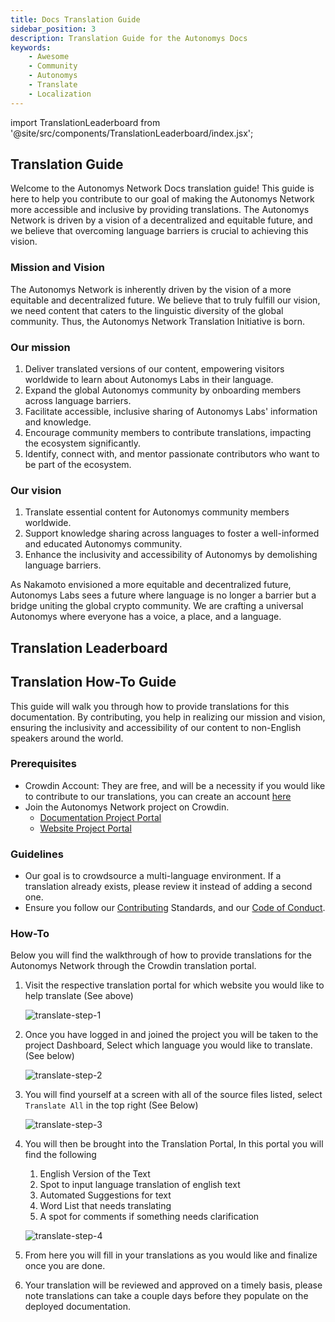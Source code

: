 ```yaml
---
title: Docs Translation Guide
sidebar_position: 3
description: Translation Guide for the Autonomys Docs
keywords:
    - Awesome
    - Community
    - Autonomys
    - Translate
    - Localization
---
```

import TranslationLeaderboard from '@site/src/components/TranslationLeaderboard/index.jsx';

## Translation Guide

Welcome to the Autonomys Network Docs translation guide! This guide is here to help you contribute to our goal of making the Autonomys Network more accessible and inclusive by providing translations. The Autonomys Network is driven by a vision of a decentralized and equitable future, and we believe that overcoming language barriers is crucial to achieving this vision.

### Mission and Vision

The Autonomys Network is inherently driven by the vision of a more equitable and decentralized future. We believe that to truly fulfill our vision, we need content that caters to the linguistic diversity of the global community. Thus, the Autonomys Network Translation Initiative is born.

### Our mission
1. Deliver translated versions of our content, empowering visitors worldwide to learn about Autonomys Labs in their language.
2. Expand the global Autonomys community by onboarding members across language barriers.
3. Facilitate accessible, inclusive sharing of Autonomys Labs' information and knowledge.
4. Encourage community members to contribute translations, impacting the ecosystem significantly.
5. Identify, connect with, and mentor passionate contributors who want to be part of the ecosystem.

### Our vision
1. Translate essential content for Autonomys community members worldwide.
2. Support knowledge sharing across languages to foster a well-informed and educated Autonomys community.
3. Enhance the inclusivity and accessibility of Autonomys by demolishing language barriers.

As Nakamoto envisioned a more equitable and decentralized future, Autonomys Labs sees a future where language is no longer a barrier but a bridge uniting the global crypto community. We are crafting a universal Autonomys where everyone has a voice, a place, and a language.

## Translation Leaderboard

<TranslationLeaderboard />

## Translation How-To Guide

This guide will walk you through how to provide translations for this documentation. By contributing, you help in realizing our mission and vision, ensuring the inclusivity and accessibility of our content to non-English speakers around the world.

### Prerequisites

- Crowdin Account: They are free, and will be a necessity if you would like to contribute to our translations, you can create an account [here](https://accounts.crowdin.com/register)
- Join the Autonomys Network project on Crowdin.
    - [Documentation Project Portal](https://crowdin.com/project/subspace-docs)
    - [Website Project Portal](https://crowdin.com/project/subspace-website)

### Guidelines

- Our goal is to crowdsource a multi-language environment. If a translation already exists, please review it instead of adding a second one.
- Ensure you follow our [Contributing](contribute) Standards, and our [Code of Conduct](CODE_OF_CONDUCT).

### How-To

Below you will find the walkthrough of how to provide translations for the Autonomys Network through the Crowdin translation portal. 

1. Visit the respective translation portal for which website you would like to help translate (See above)

    ![translate-step-1](/img/doc-imgs/crowdin/login-page.png)

2. Once you have logged in and joined the project you will be taken to the project Dashboard, Select which language you would like to translate. (See below)

    ![translate-step-2](/img/doc-imgs/crowdin/dashboard-page.png)

3. You will find yourself at a screen with all of the source files listed, select `Translate All` in the top right (See Below)

    ![translate-step-3](/img/doc-imgs/crowdin/translate-all.png)

4. You will then be brought into the Translation Portal, In this portal you will find the following
    1. English Version of the Text
    2. Spot to input language translation of english text
    3. Automated Suggestions for text
    4. Word List that needs translating
    5. A spot for comments if something needs clarification

    ![translate-step-4](/img/doc-imgs/crowdin/translation-page.png)

5. From here you will fill in your translations as you would like and finalize once you are done.

6. Your translation will be reviewed and approved on a timely basis, please note translations can take a couple days before they populate on the deployed documentation.
